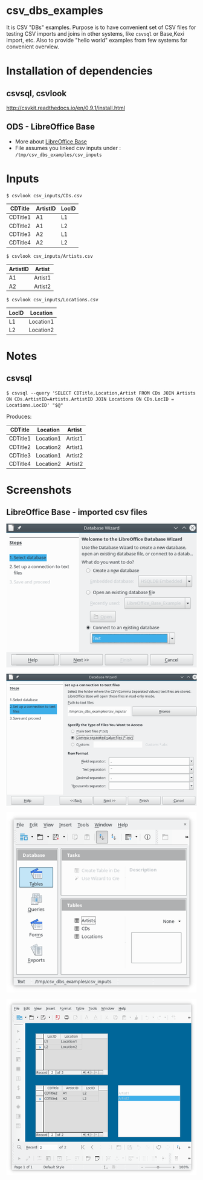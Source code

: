 # csv_dbs_examples
It is CSV "DBs" examples.
Purpose is to have convenient set of CSV files for testing CSV imports and joins in other systems, like `csvsql` or Base,Kexi import, etc. Also to provide "hello world" examples from few systems for convenient overview.

# Installation of dependencies

## csvsql, csvlook
http://csvkit.readthedocs.io/en/0.9.1/install.html

## ODS - LibreOffice Base

* More about [LibreOffice Base](https://en.wikipedia.org/wiki/LibreOffice)
* File assumes you linked csv inputs under : `/tmp/csv_dbs_examples/csv_inputs`

# Inputs

	$ csvlook csv_inputs/CDs.csv 

| CDTitle  | ArtistID | LocID |
| -------- | -------- | ----- |
| CDTitle1 | A1       | L1    |
| CDTitle2 | A1       | L2    |
| CDTitle3 | A2       | L1    |
| CDTitle4 | A2       | L2    |

	$ csvlook csv_inputs/Artists.csv 

| ArtistID | Artist  |
| -------- | ------- |
| A1       | Artist1 |
| A2       | Artist2 |

	$ csvlook csv_inputs/Locations.csv 

| LocID | Location  |
| ----- | --------- |
| L1    | Location1 |
| L2    | Location2 |


# Notes

## csvsql

	$ csvsql --query 'SELECT CDTitle,Location,Artist FROM CDs JOIN Artists ON CDs.ArtistID=Artists.ArtistID JOIN Locations ON CDs.LocID = Locations.LocID' "$@"

Produces:

| CDTitle  | Location  | Artist  |
| -------- | --------- | ------- |
| CDTitle1 | Location1 | Artist1 |
| CDTitle2 | Location2 | Artist1 |
| CDTitle3 | Location1 | Artist2 |
| CDTitle4 | Location2 | Artist2 |


# Screenshots

## LibreOffice Base - imported csv files

![LibreOffice Base - Database Wizard - Step 1](screenshots/LibreOffice_Base_DB_Wizard_Step1_Screenshot_20170514.png)

![LibreOffice Base - Database Wizard - Step 2](screenshots/LibreOffice_Base_DB_Wizard_Step2_Screenshot_20170514.png)

![LibreOffice Base Tables Example](screenshots/LibreOffice_Base_Tables_Screenshot_20170514.png)

![LibreOffice Base Form Example](screenshots/LibreOffice_Base_Form_Example_of_Locations_to_CDs_to_Artists_Resolution_Screenshot_20170514.png)

